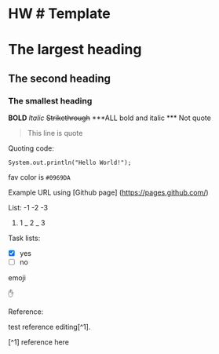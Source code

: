 # HW # Template
# The largest heading
## The second heading
### The smallest heading

**BOLD**
_ltalic_
~~Strikethrough~~
***ALL bold and italic ***
Not quote
> This line is quote

Quoting code:
```
System.out.println("Hello World!");
```
fav color is `#0969DA`

Example URL using [Github page] (https://pages.github.com/)

List:
-1
-2
-3

1. 1
   _ 2
     _ 3


Task lists:

- [x] yes
- [ ] no

emoji

:raised_hand:

Reference:

test reference editing[^1].

[^1] reference here
